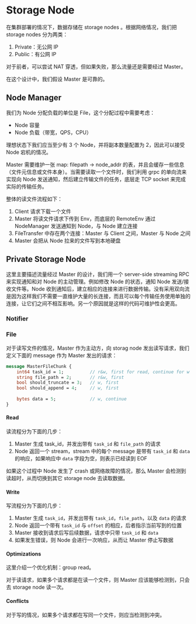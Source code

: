 # Storage Node
在集群部署的情况下，数据存储在 storage nodes 。根据网络情况，我们把 storage nodes 分为两类：
1. Private：无公网 IP
2. Public：有公网 IP

对于前者，可以尝试 NAT 穿透，但如果失败，那么流量还是需要经过 Master。

在这个设计中，我们假设 Master 是可靠的。

## Node Manager
我们为 Node 分配负载的单位是 File，这个分配过程中需要考虑：
- Node 容量
- Node 负载（带宽，QPS，CPU）

理想状态下我们应当至少有 3 个 Node，并将副本数量配置为 2，因此可以接受 Node 宕机的情况。

Master 需要维护一张 map: filepath -> node_addr 的表，并且会缓存一些信息（文件元信息或文件本身）。当需要读取一个文件时，我们利用 grpc 的单向流来实现向 Node 发送通知，然后建立传输文件的任务，底层走 TCP socket 来完成实际的传输任务。

整体的读文件流程如下：
1. Client 请求下载一个文件
2. Master 将读文件请求下传到 Env，而底层的 RemoteEnv 通过 NodeManager 发送通知到 Node，与 Node 建立连接
3. FileTransfer 中存在两个连接：Master 与 Client 之间，Master 与 Node 之间
4. Master 会把从 Node 拉来的文件写到本地硬盘

## Private Storage Node
这里主要描述流量经过 Master 的设计，我们用一个 server-side streaming RPC 来实现通知和对 Node 的主动管理。例如修改 Node 的状态，通知 Node 发送/接收文件等。Node 收到通知后，建立相应的连接来进行数据传输。没有采用双向流是因为这样我们不需要一直维护大量的长连接，而且可以每个传输任务使用单独的连接，让它们之间不相互影响。另一个原因就是这样的代码可维护性会更高。

### Notifier

### File
对于读写文件的情况，Master 作为主动方，向 storag node 发出读写请求，我们定义下面的 message 作为 Master 发出的请求：
```protobuf
message MasterFileChunk {
    int64 task_id = 1;          // r&w, first for read, continue for w
    string file_path = 2;       // r&w, first
    bool should_truncate = 3;   // w, first
    bool should_append = 4;     // w, first
    
    bytes data = 5;             // w, continue
}
```

#### Read
读流程分为下面的几步：
1. Master 生成 task_id，并发出带有 `task_id` 和 `file_path` 的请求
2. Node 返回一个 stream，stream 中的每个 message 是带有 `task_id` 和 `data` 的响应，如果响应中 `data` 字段为空，则表示已经读到 EOF

如果这个过程中 Node 发生了 crash 或网络故障的情况，那么 Master 会检测到读超时，从而切换到其它 storage node 去读取数据。

#### Write
写流程分为下面的几步：
1. Master 生成 `task_id`，并发出带有 `task_id`，`file_path`，以及 `data` 的请求
2. Node 返回一个带有 `task_id` 与 `offset` 的相应，后者指示当前写到的位置
3. Master 接收到请求后写后续数据，请求中只带 `task_id` 和 `data`
4. 如果发生错误，则 Node 会进行一次响应，从而让 Master 停止写数据

#### Optimizations
这里介绍一个优化机制：group read。

对于读请求，如果多个请求都是在读一个文件，则 Master 应该能够检测到，只会去 storage node 读一次。

#### Conflicts
对于写的情况，如果多个请求都在写同一个文件，则应当检测到冲突。


